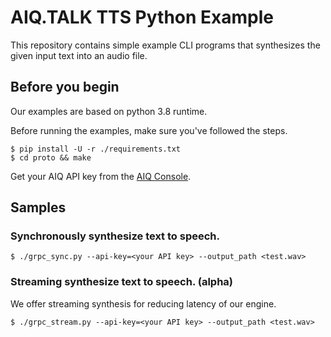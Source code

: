 # AIQ.TALK TTS Python Example

This repository contains simple example CLI programs that synthesizes the given input text into an audio file.

## Before you begin

Our examples are based on python 3.8 runtime.

Before running the examples, make sure you've followed the steps.

```shell
$ pip install -U -r ./requirements.txt
$ cd proto && make
```

Get your AIQ API key from the
[AIQ Console](https://aiq.skelterlabs.com/console).

## Samples

### Synchronously synthesize text to speech.

```shell
$ ./grpc_sync.py --api-key=<your API key> --output_path <test.wav>
```

### Streaming synthesize text to speech. (alpha)

We offer streaming synthesis for reducing latency of our engine.

```shell
$ ./grpc_stream.py --api-key=<your API key> --output_path <test.wav>
```

